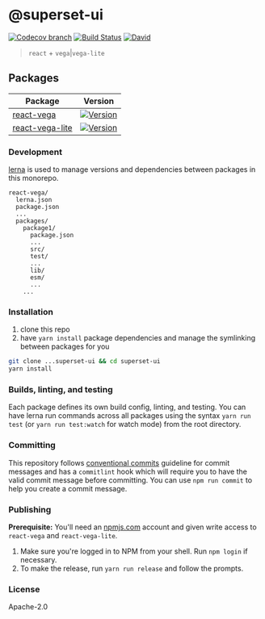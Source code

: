 # @superset-ui

[![Codecov branch](https://img.shields.io/codecov/c/github/apache-superset/superset-ui/master.svg?style=flat-square)](http://codecov.io/github/apache-superset/superset-ui/coverage.svg?branch=master)
[![Build Status](https://img.shields.io/travis/com/apache-superset/superset-ui/master.svg?style=flat-square
)](https://travis-ci.com/apache-superset/superset-ui)
[![David](https://img.shields.io/david/dev/apache-superset/superset-ui.svg?style=flat-square)](https://david-dm.org/apache-superset/superset-ui?type=dev)

> `react` + `vega`|`vega-lite`

## Packages

| Package | Version |
|--|--|
| [react-vega](https://github.com/vega/react-vega/tree/master/packages/react-vega) | [![Version](https://img.shields.io/npm/v/react-vega.svg?style=flat-square)](https://img.shields.io/npm/v/react-vega.svg?style=flat-square) |
| [react-vega-lite](https://github.com/vega/react-vega-lite/tree/master/packages/react-vega-lite) | [![Version](https://img.shields.io/npm/v/react-vega-lite.svg?style=flat-square)](https://img.shields.io/npm/v/react-vega-lite.svg?style=flat-square) |

### Development

[lerna](https://github.com/lerna/lerna/) is used to manage versions and dependencies between
packages in this monorepo.

```
react-vega/
  lerna.json
  package.json
  ...
  packages/
    package1/
      package.json
      ...
      src/
      test/
      ...
      lib/
      esm/
      ...
    ...
```

### Installation

1. clone this repo
2. have `yarn install` package dependencies and manage the symlinking between packages for you

```sh
git clone ...superset-ui && cd superset-ui
yarn install
```

### Builds, linting, and testing

Each package defines its own build config, linting, and testing. You can have lerna run commands
across all packages using the syntax `yarn run test` (or `yarn run test:watch` for watch mode) from the root directory.

### Committing

This repository follows [conventional commits](https://www.conventionalcommits.org/en/v1.0.0-beta.3/) guideline for commit messages and has a `commitlint` hook which will require you to have the valid commit message before committing. You can use `npm run commit` to help you create a commit message.

### Publishing

**Prerequisite:** You'll need an [npmjs.com](https://npmjs.com) account and given write access to `react-vega` and `react-vega-lite`.

1. Make sure you're logged in to NPM from your shell. Run `npm login` if necessary.
2. To make the release, run `yarn run release` and follow the prompts.

### License

Apache-2.0
